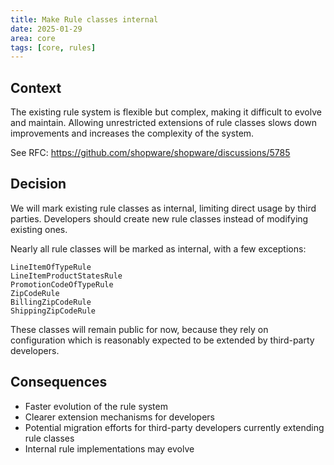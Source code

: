 ```yaml
---
title: Make Rule classes internal
date: 2025-01-29
area: core
tags: [core, rules]
---
```


## Context
The existing rule system is flexible but complex, making it difficult to evolve and maintain. Allowing unrestricted extensions of rule classes slows down improvements and increases the complexity of the system.

See RFC: https://github.com/shopware/shopware/discussions/5785

## Decision
We will mark existing rule classes as internal, limiting direct usage by third parties. Developers should create new rule classes instead of modifying existing ones. 

Nearly all rule classes will be marked as internal, with a few exceptions: 
```
LineItemOfTypeRule
LineItemProductStatesRule
PromotionCodeOfTypeRule
ZipCodeRule
BillingZipCodeRule
ShippingZipCodeRule
```

These classes will remain public for now, because they rely on configuration which is reasonably expected to be extended by third-party developers.

## Consequences
* Faster evolution of the rule system
* Clearer extension mechanisms for developers
* Potential migration efforts for third-party developers currently extending rule classes
* Internal rule implementations may evolve
